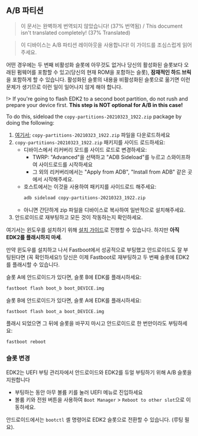 ## A/B 파티션

> 이 문서는 완벽하게 번역되지 않았습니다! (37% 번역됨) / This document isn't translated completely! (37% Translated)

> 이 디바이스는 A/B 파티션 레이아웃을 사용합니다! 이 가이드를 조심스럽게 읽어주세요.

어떤 경우에는 두 번째 비활성화 슬롯에 아무것도 없거나 당신의 활성화된 슬롯보다 오래된 펌웨어를 포함할 수 있고(당신의 현재 ROM을 포함하는 슬롯), **잠재적인 하드 브릭**을 포함하게 할 수 있습니다. 활성화된 슬롯의 내용을 비활성화된 슬롯으로 옮기면 이런 문제가 생기므로 이런 일이 일어나지 않게 해야 합니다.

!> If you're going to flash EDK2 to a second boot partition, do not rush and prepare your device first. **This step is NOT optional for A/B in this case!**

To do this, sideload the `copy-partitions-20210323_1922.zip` package by doing the following:

1. [여기서](https://files.renegade-project.org/copy-partitions-20210323_1922.zip ':ignore'); `copy-partitions-20210323_1922.zip` 파일을 다운로드하세요
2. `copy-partitions-20210323_1922.zip` 패키지를 사이드 로드하세요:
    * 디바이스에서 리커버리 모드를 사이드 로드로 변경하세요:
      * TWRP: "Advanced"을 선택하고 "ADB Sideload"를 누르고 스와이프하여 사이드로드를 시작하세요
      * 그 외의 리커버리에서는 "Apply from ADB", "Install from ADB" 같은 곳에서 시작해주세요.
    * 호스트에서는 이것을 사용하여 패키지를 사이드로드 해주세요: 
      ```sh
      adb sideload copy-partitions-20210323_1922.zip
      ```
    * 아니면 간단하게 zip 파일을 디바이스로 복사하여 일반적으로 설치해주세요.
3. 안드로이드로 재부팅하고 모든 것이 작동하는지 확인하세요.

여기서는 윈도우를 설치하기 위해 [설치 가이드](ko/windows/Installation-guide.md)로 진행할 수 있습니다. 하지만 **아직 EDK2를 플래시하지 마세**.

만약 윈도우를 설치하고 나서 Fastboot에서 성공적으로 부팅했고 안드로이드도 잘 부팅된다면 (꼭 확인하세요!) 당신은 이제 Fastboot로 재부팅하고 두 번째 슬롯에 EDK2를 플래시할 수 있습니다. 

슬롯 A에 안드로이드가 있다면, 슬롯 B에 EDK를 플래시하세요:

```bash
fastboot flash boot_b boot_DEVICE.img
```

슬롯 B에 안드로이드가 있다면, 슬롯 A에 EDK를 플래시하세요:

```bash
fastboot flash boot_a boot_DEVICE.img
```

플래시 되었으면 그 뒤에 슬롯을 바꾸지 마시고 안드로이드로 한 번만이라도 부팅하세요:

```bash
fastboot reboot
```

### 슬롯 변경

EDK2는 UEFI 부팅 관리자에서 안드로이드와 EDK2를 듀얼 부팅하기 위해 A/B 슬롯을 지원합니다

* 부팅하는 동안 아무 볼륨 키를 눌러 UEFI 메뉴로 진입하세요
* 볼륨 키와 전원 버튼을 사용하여 `Boot Manager` > `Reboot to other slot`으로 이동하세요.

안드로이드에서는 `bootctl` 셸 명령어로 EDK2 슬롯으로 전환할 수 있습니다. (루팅 필요).
